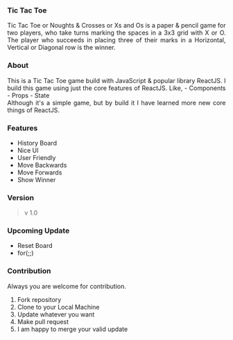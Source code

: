 ### Tic Tac Toe
<p align='justify'>
Tic Tac Toe or Noughts & Crosses or Xs and Os is a paper & pencil game for two players, who take turns marking the spaces in a 3x3 grid with X or O. The player who succeeds in placing three of their marks in a Horizontal, Vertical or Diagonal row is the winner.
</p>

### About
<p align='justify'>
This is a Tic Tac Toe game build with JavaScript & popular library ReactJS. I build this game using just the core features of ReactJS. Like, 
- Components
- Props
- State
<br>
Although it's a simple game, but by build it I have learned more new core things of ReactJS.
</p>

### Features
- History Board
- Nice UI
- User Friendly
- Move Backwards
- Move Forwards
- Show Winner

### Version
> v 1.0

### Upcoming Update
- Reset Board
- for(;;)

### Contribution
Always you are welcome for contribution.
1. Fork repository
2. Clone to your Local Machine
3. Update whatever you want
4. Make pull request
5. I am happy to merge your valid update

